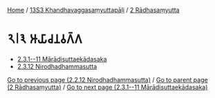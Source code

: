 
[Home](/) / [13S3 Khandhavaggasaṃyuttapāḷi](../../13S3.md) / [2 Rādhasaṃyutta](../2.md)

# 𑁨𑁇𑁩 𑀆𑀬𑀸𑀘𑀦𑀯𑀕𑁆𑀕

* [2.3.1--11 Mārādisuttaekādasaka](2.3/2.3.1--11.md)
* [2.3.12 Nirodhadhammasutta](2.3/2.3.12.md)

[Go to previous page (2.2.12 Nirodhadhammasutta)](2.2/2.2.12.md) / [Go to parent page (2 Rādhasaṃyutta)](../2.md) / [Go to next page (2.3.1--11 Mārādisuttaekādasaka)](2.3/2.3.1--11.md)


